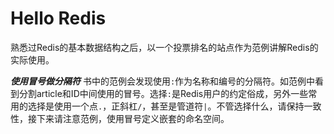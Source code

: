 # Hello Redis

熟悉过Redis的基本数据结构之后，以一个投票排名的站点作为范例讲解Redis的实际使用。

***使用冒号做分隔符*** 书中的范例会发现使用``:``作为名称和编号的分隔符。如范例中看到分割article和ID中间使用的冒号。选择``:``是Redis用户的约定俗成，另外一些常用的选择是使用一个点``.``，正斜杠``/``，甚至是管道符``|``。不管选择什么，请保持一致性，接下来请注意范例，使用冒号定义嵌套的命名空间。
